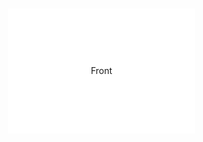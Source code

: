 ```yaml
---
title: Test Card
---
```


<style>
    /*@import url(http://fonts.googleapis.com/css?family=Open+Sans);*/
    
    label {
        -webkit-perspective: 1000px;
        perspective: 1000px;
        -webkit-transform-style: preserve-3d;
        transform-style: preserve-3d;
        display: block;
        width: 300px;
        height: 200px;
        left: 50%;
        top: 50%;
        -webkit-transform: translate(-50%, -50%);
        transform: translate(-50%, -50%);
        cursor: pointer;
    }

    .card {
        position: relative;
        height: 100%;
        width: 100%;
        -webkit-transform-style: preserve-3d;
        transform-style: preserve-3d;
        -webkit-transition: all 600ms;
        transition: all 600ms;
        z-index: 20;
    }

    .card div {
        height: 100%;
        width: 100%;
        background: #FFF;
        text-align: center;
        line-height: 200px;
        -webkit-backface-visibility: hidden;
        backface-visibility: hidden;
        border-radius: 2px;
    }

    .card .back {
        background: #222;
        color: #FFF;
        -webkit-transform: rotateX(180deg);
        transform: rotateX(180deg);
    }

    label:hover .card {
        -webkit-transform: rotateX(20deg);
        transform: rotateX(20deg);
        box-shadow: 0 20px 20px rgba(50,50,50,.2);
    }
    
    input {
        display: none;
    }

    :checked + .card {
        transform: rotateX(180deg);
        -webkit-transform: rotateX(180deg);
    }
    
    label:hover :checked + .card {
        transform: rotateX(160deg);
        -webkit-transform: rotateX(160deg);
        box-shadow: 0 20px 20px rgba(255,255,255,.2);
    }
</style>

<label>
    <input type="checkbox" />
    <div class="card">
        <div class="front">Front</div>
        <div class="back">Back</div>
    </div>
</label>

